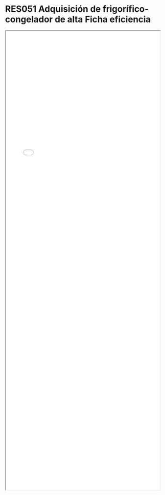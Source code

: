 
# RES051  Adquisición de frigorífico-congelador de alta Ficha eficiencia

<iframe src="../RES051  Adquisición de frigorífico-congelador de alta Ficha eficiencia.pdf" width="100%" height="1500px"></iframe>

